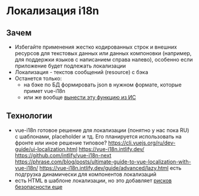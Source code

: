 # Локализация i18n

## Зачем

- Избегайте применения жестко кодированных строк и внешних ресурсов для текстовых данных или данных компоновки (например, для поддержки языков с написанием справа налево), особенно если приложение будет подлежать локализации
- Локализация - текстов сообщений (resource) с бэка
- Останется только:
  - на бэке по БД формировать json в нужном формате, которые примет vue-i18n
  - или же вообще [вынести эту функцию из ИС](https://www.codeandweb.com/babeledit)

## Технологии

- vue-i18n готовое решение для локализации (понятно у нас пока RU) с шаблонами, placeholder и тд. Его планируется использовать на фронте или иное решение типовое?
	<https://cli.vuejs.org/ru/dev-guide/ui-localization.html>
	<https://vue-i18n.intlify.dev/>
	<https://github.com/intlify/vue-i18n-next>
	<https://phrase.com/blog/posts/ultimate-guide-to-vue-localization-with-vue-i18n/>
	<https://vue-i18n.intlify.dev/guide/advanced/lazy.html> есть подгрузка динамически для компонентов локализаций
- есть HTML в шаблоне локализации, но это добавляет [рисков безопасности еще](https://vue-i18n.intlify.dev/guide/essentials/syntax.html#html-message)
